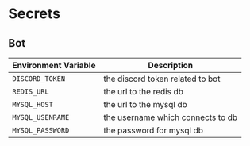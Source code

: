 # Secrets

## Bot

| Environment Variable | Description                       |
| -------------------- | --------------------------------- |
| `DISCORD_TOKEN`      | the discord token related to bot  |
| `REDIS_URL`          | the url to the redis db           |
| `MYSQL_HOST`         | the url to the mysql db           |
| `MYSQL_USENRAME`     | the username which connects to db |
| `MYSQL_PASSWORD`     | the password for mysql db         |
